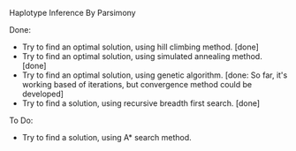 Haplotype Inference By Parsimony

Done:
* Try to find an optimal solution, using hill climbing method. [done]
* Try to find an optimal solution, using simulated annealing method. [done]
* Try to find an optimal solution, using genetic algorithm. [done: So far, it's working based of iterations, but convergence method could be developed]
* Try to find a solution, using recursive breadth first search. [done]

To Do:
* Try to find a solution, using A* search method.
